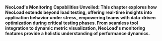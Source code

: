**NeoLoad's Monitoring Capabilities Unveiled: This chapter explores how NeoLoad extends beyond load testing, offering real-time insights into application behavior under stress, empowering teams with data-driven optimization during critical testing phases. From seamless tool integration to dynamic metric visualization, NeoLoad's monitoring features provide a holistic understanding of performance dynamics.**
